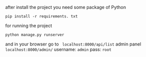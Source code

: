 after install the project you need some package of Python 
```
pip install -r requirements. txt
```
for running the project
```
python manage.py runserver
```
and in your browser go to ``` localhost:8000/api/list```
admin panel ``` localhost:8000/admin/```
username: ```admin```
pass: ```root```
